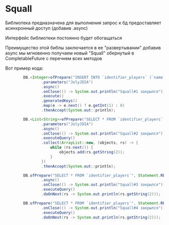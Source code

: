 # Squall

Библиотека предназначена для выполнения запрос к бд
предоставляет асинхронный доступ (добавив .async)

Интерфейс библиотеки постоянно будет обогащаться

Преимущество этой библы заключается в ее "развертывании"
добавив async мы мгновенно получаем новый "Squall" обернутый в CompletableFuture
с перечнем всех методов

Вот пример кода:
```java
        DB.<Integer>ofPrepare("INSERT INTO `identifier_players` (`name`) VALUES (?)", Statement.RETURN_GENERATED_KEYS)
                .parameters("JolyJDIA")
                .async()
                .onClose(() -> System.out.println("Squall#1 закрылся"))
                .execute()
                .generatedKeys()
                .map(e -> e.next() ? e.getInt(1) : 0)
                .thenAccept(System.out::println);

        DB.<List<String>>ofPrepare("SELECT * FROM `identifier_players` WHERE name = ?", Statement.RETURN_GENERATED_KEYS)
                .parameters("JolyJDIA")
                .async()
                .onClose(() -> System.out.println("Squall#2 закрылся"))
                .executeQuery()
                .collect(ArrayList::new, (objects, rs) -> {
                    while (rs.next()) {
                        objects.add(rs.getString(2));
                    }
                })
                .thenAccept(System.out::println);

        DB.ofPrepare("SELECT * FROM `identifier_players`", Statement.RETURN_GENERATED_KEYS)
                .async()
                .onClose(() -> System.out.println("Squall#3 закрылся"))
                .executeQuery()
                .doOnNext(rs -> System.out.println(rs.getString(2)));

        DB.ofPrepare("SELECT * FROM `identifier_players`", Statement.RETURN_GENERATED_KEYS)
                .onClose(() -> System.out.println("Squall#4 закрылся"))
                .executeQuery()
                .doOnNext(rs -> System.out.println(rs.getString(2)));
```

